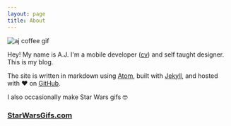 ```yaml
---
layout: page
title: About
---
```


![aj coffee gif](../images/ajk-coffee-sprite.gif)

Hey!  My name is A.J.  I'm a mobile developer ([cv](/cv/)) and self taught designer.  This is my blog.

The site is written in markdown using [Atom](https://atom.io/), built with [Jekyll](https://jekyllrb.com/), and hosted with ❤️ on [GitHub](https://pages.github.com/).

I also occasionally make Star Wars gifs 🤓

### [StarWarsGifs.com](http://starwarsgifs.com/)
